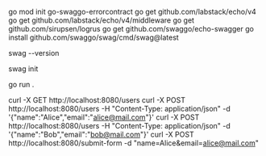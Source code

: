 go mod init go-swaggo-errorcontract
go get github.com/labstack/echo/v4
go get github.com/labstack/echo/v4/middleware
go get github.com/sirupsen/logrus
go get github.com/swaggo/echo-swagger
go install github.com/swaggo/swag/cmd/swag@latest

swag --version

swag init

go run .


<!-- CURL Commands -->
curl -X GET http://localhost:8080/users
curl -X POST http://localhost:8080/users -H "Content-Type: application/json" -d '{"name":"Alice","email":"alice@mail.com"}'
curl -X POST http://localhost:8080/users -H "Content-Type: application/json" -d '{"name":"Bob","email":"bob@mail.com"}'
curl -X POST http://localhost:8080/submit-form -d "name=Alice&email=alice@mail.com"